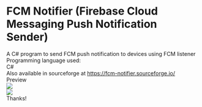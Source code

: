 # FCM Notifier (Firebase Cloud Messaging Push Notification Sender)
A C# program to send FCM push notification to devices using FCM listener<br>
Programming language used:<br>
C#<br>
Also available in sourceforge at https://fcm-notifier.sourceforge.io/
<br>Preview<br><img src="https://a.fsdn.com/con/app/proj/fcm-notifier/screenshots/Front.PNG/max/max/1" /><br>
<img src="https://a.fsdn.com/con/app/proj/fcm-notifier/screenshots/API%20Settings.PNG/max/max/1" /><br>Thanks!
